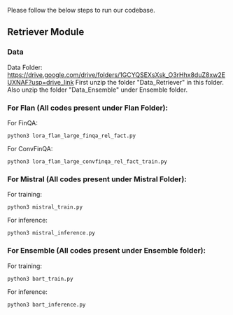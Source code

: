 Please follow the below steps to run our codebase.

## Retriever Module

### Data
Data Folder: https://drive.google.com/drive/folders/1GCYQSEXsXsk_O3rHhx8duZ8xw2EUXNAF?usp=drive_link
First unzip the folder "Data_Retriever" in this folder. Also unzip the folder "Data_Ensemble" under Ensemble folder. 

### For Flan (All codes present under Flan Folder):

For FinQA:
```
python3 lora_flan_large_finqa_rel_fact.py
```
For ConvFinQA: 
```
python3 lora_flan_large_convfinqa_rel_fact_train.py
```

### For Mistral (All codes present under Mistral Folder):

For training: 
```
python3 mistral_train.py
```
For inference: 
```
python3 mistral_inference.py
```

### For Ensemble (All codes present under Ensemble folder):

For training: 
```
python3 bart_train.py
```
For inference: 
```
python3 bart_inference.py
```

